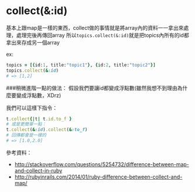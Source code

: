 # collect(&:id)


基本上跟map是一樣的東西，collect做的事情就是將array內的資料一一拿出來處理，處理完後再傳回array
所以`topics.collect(&:id)`就是把topics內所有的id都拿出來存成另一個array

ex:
```ruby
topics = [{id:1, title:"topic1"}, {id:2, title:"topic2"}]
topics.collect(&:id)
# => [1,2]
```

###稍微進階一點的做法：
假設我們要讓id都變成浮點數(雖然我想不到理由為什麼要變成浮點數，XDrz)

我們可以這樣下指令：

```ruby
t.collect{|t| t.id.to_f }
# 或是更簡單一點：
t.collect(&:id).collect(&:to_f)
# 回傳都會是一樣的
# => [1.0,2.0]
```

參考資料：
* http://stackoverflow.com/questions/5254732/difference-between-map-and-collect-in-ruby
* http://rubyinrails.com/2014/01/ruby-difference-between-collect-and-map/

